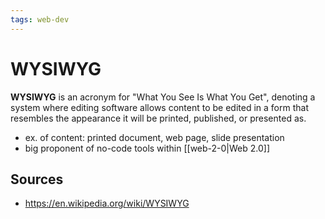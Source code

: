 ```yaml
---
tags: web-dev
---
```


# WYSIWYG

**WYSIWYG** is an acronym for "What You See Is What You Get", denoting a system where editing software allows content to be edited in a form that resembles the appearance it will be printed, published, or presented as.

- ex. of content: printed document, web page, slide presentation
- big proponent of no-code tools within [[web-2-0|Web 2.0]]

## Sources

- <https://en.wikipedia.org/wiki/WYSIWYG>


